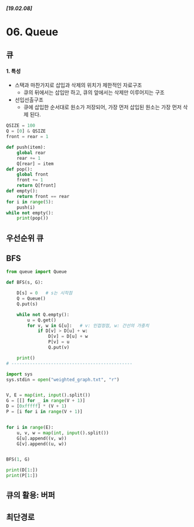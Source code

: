 ##### [19.02.08]

# 06. Queue

## 큐

#### 1. 특성

* 스택과 마찬가지로 삽입과 삭제의 위치가 제한적인 자료구조
  - 큐의 뒤에서는 삽입만 하고, 큐의 앞에서는 삭제만 이루어지는 구조
* 선입선출구조
  - 큐에 삽입한 순서대로 원소가 저장되어, 가장 먼저 삽입된 원소는 가장 먼저 삭제 된다.

```python
QSIZE = 100
Q = [0] & QSIZE
front = rear = 1

def push(item):
    global rear
    rear += 1
    Q[rear] = item
def pop():
    global front
    front += 1
    return Q[front]
def empty():
    return front == rear
for i in range(5):
    push(i)
while not empty():
    print(pop())
```





## 우선순위 큐



## BFS

```python
from queue import Queue

def BFS(s, G):

    D[s] = 0   # s는 시작점
    Q = Queue()
    Q.put(s)

    while not Q.empty():
        u = Q.get()
        for v, w in G[u]:   # v: 인접정점, w: 간선의 가중치
            if D[v] > D[u] + w:
                D[v] = D[u] + w
                P[v] = u
                Q.put(v)

    print()
# ----------------------------------------------

import sys
sys.stdin = open("weighted_graph.txt", "r")


V, E = map(int, input().split())
G = [[] for _ in range(V + 1)]
D = [0xfffff] * (V + 1)    
P = [i for i in range(V + 1)] 


for i in range(E):
    u, v, w = map(int, input().split())
    G[u].append((v, w))
    G[v].append((u, w))


BFS(1, G)

print(D[1:])
print(P[1:])
```



## 큐의 활용: 버퍼



## 최단경로



